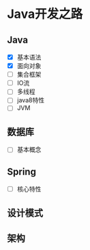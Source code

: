# Java开发之路

## Java

* [x] 基本语法
* [x] 面向对象
* [ ] 集合框架
* [ ] IO流
* [ ] 多线程
* [ ] java8特性
* [ ] JVM

## 数据库

* [ ] 基本概念

## Spring

* [ ] 核心特性

## 设计模式

## 架构

